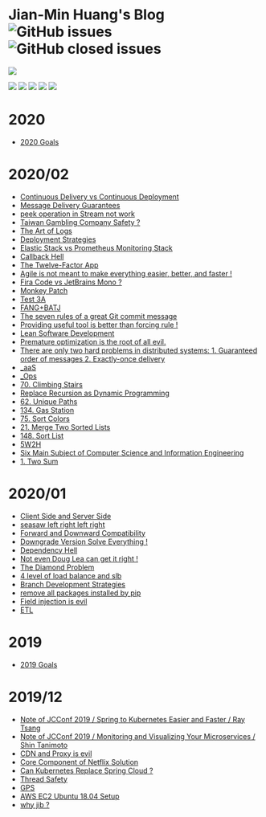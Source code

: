 # Jian-Min Huang's Blog ![GitHub issues](https://img.shields.io/github/issues-raw/Jian-Min-Huang/tech-note?style=flat-square) ![GitHub closed issues](https://img.shields.io/github/issues-closed-raw/Jian-Min-Huang/tech-note?style=flat-square)

[![](https://github.com/Jian-Min-Huang/tech-note/blob/master/images/Avatar%20and%20Bio.png)](../..)

[![](https://github.com/Jian-Min-Huang/tech-note/blob/master/images/linkedin-32.png)](https://tw.linkedin.com/in/jian-min-huang-14731410b)
[![](https://github.com/Jian-Min-Huang/tech-note/blob/master/images/github-32.png)](https://github.com/Jian-Min-Huang)
[![](https://github.com/Jian-Min-Huang/tech-note/blob/master/images/twitter-32.png)](https://twitter.com/JianMin_V_Huang)
[![](https://github.com/Jian-Min-Huang/tech-note/blob/master/images/notes-32.png)](https://github.com/Jian-Min-Huang/tech-note/wiki)
[![](https://github.com/Jian-Min-Huang/tech-note/blob/master/images/wordpress-32.png)](https://github.com/Jian-Min-Huang/tech-note/blob/master/README.md)

# 2020
* [2020 Goals](https://github.com/Jian-Min-Huang/tech-note/issues/40)

# 2020/02
* [Continuous Delivery vs Continuous Deployment](https://github.com/Jian-Min-Huang/tech-note/issues/12)
* [Message Delivery Guarantees](https://github.com/Jian-Min-Huang/tech-note/issues/16)
* [peek operation in Stream not work](https://github.com/Jian-Min-Huang/tech-note/issues/31)
* [Taiwan Gambling Company Safety ?](https://github.com/Jian-Min-Huang/tech-note/issues/36)
* [The Art of Logs](https://github.com/Jian-Min-Huang/tech-note/issues/40)
* [Deployment Strategies](https://github.com/Jian-Min-Huang/tech-note/issues/42)
* [Elastic Stack vs Prometheus Monitoring Stack](https://github.com/Jian-Min-Huang/tech-note/issues/46)
* [Callback Hell](https://github.com/Jian-Min-Huang/tech-note/issues/50)
* [The Twelve-Factor App](https://github.com/Jian-Min-Huang/tech-note/issues/52)
* [Agile is not meant to make everything easier, better, and faster !](https://github.com/Jian-Min-Huang/tech-note/issues/61)
* [Fira Code vs JetBrains Mono ?](https://github.com/Jian-Min-Huang/tech-note/issues/64)
* [Monkey Patch](https://github.com/Jian-Min-Huang/tech-note/issues/71)
* [Test 3A](https://github.com/Jian-Min-Huang/tech-note/issues/73)
* [FANG+BATJ](https://github.com/Jian-Min-Huang/tech-note/issues/75)
* [The seven rules of a great Git commit message](https://github.com/Jian-Min-Huang/tech-note/issues/76)
* [Providing useful tool is better than forcing rule !](https://github.com/Jian-Min-Huang/tech-note/issues/77)
* [Lean Software Development](https://github.com/Jian-Min-Huang/tech-note/issues/81)
* [Premature optimization is the root of all evil.](https://github.com/Jian-Min-Huang/tech-note/issues/82)
* [There are only two hard problems in distributed systems: 1. Guaranteed order of messages 2. Exactly-once delivery](https://github.com/Jian-Min-Huang/tech-note/issues/84)
* [_aaS](https://github.com/Jian-Min-Huang/tech-note/issues/85)
* [_Ops](https://github.com/Jian-Min-Huang/tech-note/issues/86)
* [70. Climbing Stairs](https://github.com/Jian-Min-Huang/tech-note/issues/88)
* [Replace Recursion as Dynamic Programming](https://github.com/Jian-Min-Huang/tech-note/issues/89)
* [62. Unique Paths](https://github.com/Jian-Min-Huang/tech-note/issues/90)
* [134. Gas Station](https://github.com/Jian-Min-Huang/tech-note/issues/93)
* [75. Sort Colors](https://github.com/Jian-Min-Huang/tech-note/issues/94)
* [21. Merge Two Sorted Lists](https://github.com/Jian-Min-Huang/tech-note/issues/96)
* [148. Sort List](https://github.com/Jian-Min-Huang/tech-note/issues/97)
* [5W2H](https://github.com/Jian-Min-Huang/tech-note/issues/99)
* [Six Main Subject of Computer Science and Information Engineering](https://github.com/Jian-Min-Huang/tech-note/issues/101)
* [1. Two Sum](https://github.com/Jian-Min-Huang/tech-note/issues/102)

# 2020/01
* [Client Side and Server Side](https://github.com/Jian-Min-Huang/tech-note/issues/7)
* [seasaw left right left right](https://github.com/Jian-Min-Huang/tech-note/issues/10)
* [Forward and Downward Compatibility](https://github.com/Jian-Min-Huang/tech-note/issues/35)
* [Downgrade Version Solve Everything !](https://github.com/Jian-Min-Huang/tech-note/issues/45)
* [Dependency Hell](https://github.com/Jian-Min-Huang/tech-note/issues/51)
* [Not even Doug Lea can get it right !](https://github.com/Jian-Min-Huang/tech-note/issues/54)
* [The Diamond Problem](https://github.com/Jian-Min-Huang/tech-note/issues/55)
* [4 level of load balance and slb](https://github.com/Jian-Min-Huang/tech-note/issues/57)
* [Branch Development Strategies](https://github.com/Jian-Min-Huang/tech-note/issues/60)
* [remove all packages installed by pip](https://github.com/Jian-Min-Huang/tech-note/issues/62)
* [Field injection is evil](https://github.com/Jian-Min-Huang/tech-note/issues/63)
* [ETL](https://github.com/Jian-Min-Huang/tech-note/issues/67)

# 2019
* [2019 Goals](https://github.com/Jian-Min-Huang/tech-note/issues/38)

# 2019/12
* [Note of JCConf 2019 / Spring to Kubernetes Easier and Faster / Ray Tsang](https://github.com/Jian-Min-Huang/tech-note/issues/1)
* [Note of JCConf 2019 / Monitoring and Visualizing Your Microservices / Shin Tanimoto](https://github.com/Jian-Min-Huang/tech-note/issues/2)
* [CDN and Proxy is evil](https://github.com/Jian-Min-Huang/tech-note/issues/6)
* [Core Component of Netflix Solution](https://github.com/Jian-Min-Huang/tech-note/issues/8)
* [Can Kubernetes Replace Spring Cloud ?](https://github.com/Jian-Min-Huang/tech-note/issues/9)
* [Thread Safety](https://github.com/Jian-Min-Huang/tech-note/issues/22)
* [GPS](https://github.com/Jian-Min-Huang/tech-note/issues/28)
* [AWS EC2 Ubuntu 18.04 Setup](https://github.com/Jian-Min-Huang/tech-note/issues/29)
* [why jib ?](https://github.com/Jian-Min-Huang/tech-note/issues/32)

